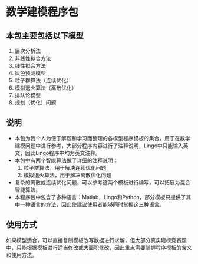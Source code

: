 # 数学建模程序包
## 本包主要包括以下模型
1. 层次分析法
2. 非线性拟合方法
3. 线性拟合方法
4. 灰色预测模型
5. 粒子群算法（连续优化）
6. 模拟退火算法（离散优化）
7. 排队论模型
8. 规划（优化）问题
## 说明
* 本包为我个人为便于解题和学习而整理的各模型程序模板的集合，用于在数学建模问题中进行参考，大部分程序内容进行了注释说明，Lingo中只能输入英文，因此Lingo程序中均为英文注释。
* 本包中有两个智能算法做了详细的注释说明：
	1. 粒子群算法，用于解决连续优化问题
	2. 模拟退火算法，用于解决离散优化问题
* 复杂的离散或连续优化问题，可以参考这两个模板进行编写，可以拓展为混合智能算法。
* 本程序包中包含了多种语言：Matlab，Lingo和Python，部分模板只提供了其中一种语言的方法，因此使建议使用者能够同时掌握这三种语言。
## 使用方式
如果模型适合，可以直接复制模板改写数据进行求解，但大部分真实建模竞赛题中，只能根据模板进行适当修改或大面积修改，因此重点需要掌握程序模板的含义和使用方法。
